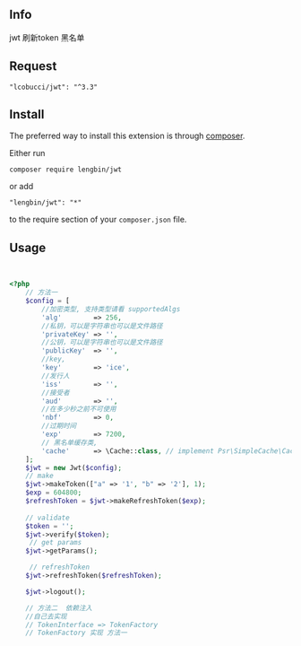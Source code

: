 Info
-------
jwt 刷新token 黑名单

Request
-------
```
"lcobucci/jwt": "^3.3"
```

Install
------------

The preferred way to install this extension is through [composer](http://getcomposer.org/download/).

Either run

```
composer require lengbin/jwt
```

or add

```
"lengbin/jwt": "*"
```
to the require section of your `composer.json` file.

Usage
-----
```php


<?php
    // 方法一
    $config = [
        //加密类型, 支持类型请看 supportedAlgs
        'alg'        => 256,
        //私钥，可以是字符串也可以是文件路径
        'privateKey' => '',
        //公钥，可以是字符串也可以是文件路径
        'publicKey'  => '',
        //key,
        'key'        => 'ice',
        //发行人
        'iss'        => '',
        //接受者
        'aud'        => '',
        //在多少秒之前不可使用
        'nbf'        => 0,
        //过期时间
        'exp'        => 7200,
        // 黑名单缓存类,
        'cache'      => \Cache::class, // implement Psr\SimpleCache\CacheInterface
    ];
    $jwt = new Jwt($config);
    // make
    $jwt->makeToken(["a" => '1', "b" => '2'], 1);
    $exp = 604800;
    $refreshToken = $jwt->makeRefreshToken($exp);
    
    // validate
    $token = '';
    $jwt->verify($token);
     // get params
    $jwt->getParams();

     // refreshToken
    $jwt->refreshToken($refreshToken);

    $jwt->logout();

    // 方法二  依赖注入
    //自己去实现
    // TokenInterface => TokenFactory
    // TokenFactory 实现 方法一
```



